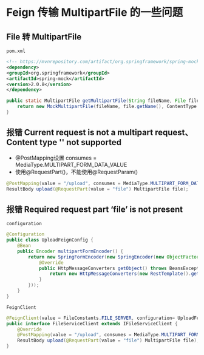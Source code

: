 # Feign 传输 MultipartFile 的一些问题

## File 转 MultipartFile

`pom.xml`

```xml
<!-- https://mvnrepository.com/artifact/org.springframework/spring-mock -->
<dependency>
<groupId>org.springframework</groupId>
<artifactId>spring-mock</artifactId>
<version>2.0.8</version>
</dependency>
```

```java
public static MultipartFile getMultipartFile(String fileName, File file) throws IOException {
    return new MockMultipartFile(fileName, file.getName(), ContentType.APPLICATION_OCTET_STREAM.toString(), new FileInputStream(file));
}
```

## 报错 Current request is not a multipart request、Content type '' not supported

- @PostMapping设置 consumes = MediaType.MULTIPART_FORM_DATA_VALUE
- 使用@RequestPart()，不能使用@RequestParam()

```java
@PostMapping(value = "/upload", consumes = MediaType.MULTIPART_FORM_DATA_VALUE)
ResultBody upload(@RequestPart(value = "file") MultipartFile file);
```

## 报错 Required request part ‘file’ is not present

`configuration`

```java
@Configuration
public class UploadFeignConfig {
    @Bean
    public Encoder multipartFormEncoder() {
        return new SpringFormEncoder(new SpringEncoder(new ObjectFactory<HttpMessageConverters>() {
            @Override
            public HttpMessageConverters getObject() throws BeansException {
                return new HttpMessageConverters(new RestTemplate().getMessageConverters());
            }
        }));
    }
}
```

`FeignClient`

```java
@FeignClient(value = FileConstants.FILE_SERVER, configuration= UploadFeignConfig.class)
public interface FileServiceClient extends IFileServiceClient {
    @Override
    @PostMapping(value = "/upload", consumes = MediaType.MULTIPART_FORM_DATA_VALUE)
	ResultBody upload(@RequestPart(value = "file") MultipartFile file);
}
```

